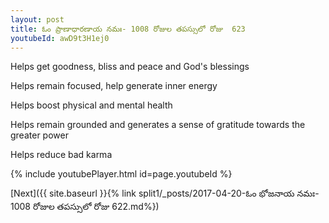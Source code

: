 ```yaml
---
layout: post
title: ఓం ప్రాణాధారణాయ నమః- 1008 రోజుల తపస్సులో రోజు  623
youtubeId: awD9t3H1ej0
---
```

 
 
Helps get goodness, bliss and peace and God's blessings
 
Helps remain focused, help generate inner energy 
 
Helps boost physical and mental health 
 
Helps remain grounded and generates a sense of gratitude towards the greater power 
 
Helps reduce bad karma
 
 
 
 


{% include youtubePlayer.html id=page.youtubeId %}
 
[Next]({{ site.baseurl }}{% link  split1/_posts/2017-04-20-ఓం భోజనాయ నమః- 1008 రోజుల తపస్సులో రోజు  622.md%})
 
